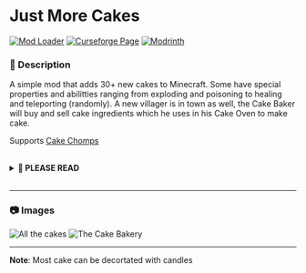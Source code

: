 # Just More Cakes

[![Mod Loader](https://img.shields.io/badge/Mod%20Loader-Forge-green?style=for-the-badge "Forge Download")](https://files.minecraftforge.net)
[![Curseforge Page](https://img.shields.io/badge/Curseforge-Page-orange?style=for-the-badge&logo=curseforge "Curseforge page")](https://www.curseforge.com/minecraft/mc-mods/just-more-cakes)
[![Modrinth](https://img.shields.io/badge/Modrinth-Page-1bd96a?style=for-the-badge "Modrinth page")](https://modrinth.com/mod/just-more-cakes)

### **📘 Description**
A simple mod that adds 30+ new cakes to Minecraft. Some have special properties and abilitties ranging from exploding and poisoning to healing and teleporting (randomly). A new villager is in town as well, the Cake Baker will buy and sell cake ingredients which he uses in his Cake Oven to make cake.

Supports [Cake Chomps](https://www.curseforge.com/minecraft/mc-mods/cake-chomps)

<br>
<details>
<summary><b>📜 PLEASE READ</b></summary>
<ul>
<li>You may use this mod in modpacks</li>
<li>You may translate this mod into any language (Just make a pull request on github)</li>
<li>You may make resource/data packs</li>
<hr>
<li>You may <b>NOT</b> publish/reupload this mod in any form (edited or not) on another site without asking first</li>
<li>You may <b>NOT</b> sell this mod or it's source code in any form</li>
</ul>
</details>
<br>

---

### **📷 Images**

![All the cakes](https://cdn-raw.modrinth.com//data/RW7zragP/images/5521a6fbb8aea6ae7d501f680632f084ec18185e.png)
![The Cake Bakery](https://cdn.modrinth.com/data/RW7zragP/images/dbef6b21d1ebcb550b9e778195c2c8afc578c67f.png)

---

**Note**: Most cake can be decortated with candles
